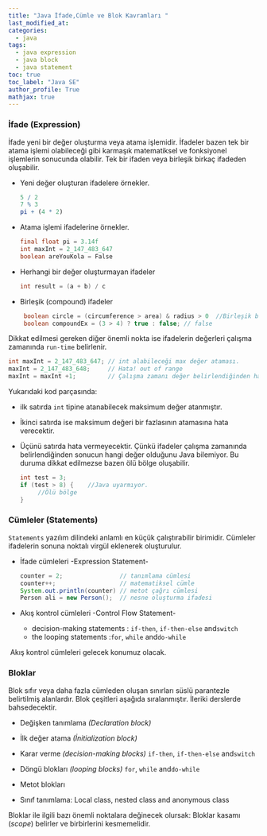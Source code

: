 ```yaml
---
title: "Java İfade,Cümle ve Blok Kavramları "
last_modified_at:
categories:
  - java
tags:
  - java expression
  - java block
  - java statement
toc: true
toc_label: "Java SE"
author_profile: True
mathjax: true
---
```


### İfade (Expression)

İfade yeni bir değer oluşturma veya atama işlemidir. İfadeler bazen tek bir atama işlemi olabileceği gibi karmaşık matematiksel ve fonksiyonel işlemlerin sonucunda olabilir. Tek bir ifaden veya birleşik birkaç ifadeden oluşabilir.  

- Yeni değer oluşturan ifadelere örnekler.

  ```mathematica
  5 / 2    
  7 % 3
  pi + (4 * 2)
  ```

- Atama işlemi ifadelerine örnekler.

  ```java
  final float pi = 3.14f
  int maxInt = 2_147_483_647
  boolean areYouKola = False
  ```

- Herhangi bir değer oluşturmayan ifadeler

  ```java
  int result = (a + b) / c  
  ```

- Birleşik (compound) ifadeler

   ```java
    boolean circle = (circumference > area) & radius > 0  //Birleşik bir ifade(expression)
    boolean compoundEx = (3 > 4) ? true : false; // false
   ```


Dikkat edilmesi gereken diğer önemli nokta ise ifadelerin değerleri çalışma zamanında `run-time` belirlenir.

```java
int maxInt = 2_147_483_647; // int alabileceği max değer ataması.
maxInt = 2_147_483_648;     // Hata! out of range
maxInt = maxInt +1;         // Çalışma zamanı değer belirlendiğinden hata vermeyecektir.
```

 Yukarıdaki kod parçasında:  

- ilk satırda `int` tipine atanabilecek maksimum değer atanmıştır.  

- İkinci satırda ise maksimum değeri bir fazlasının  atamasına hata verecektir.  

- Üçünü satırda hata vermeyecektir. Çünkü ifadeler çalışma zamanında belirlendiğinden sonucun hangi değer olduğunu Java bilemiyor. Bu duruma dikkat edilmezse bazen ölü bölge oluşabilir.

  ```java
  int test = 3;
  if (test > 8) {    //Java uyarmıyor.
       //Ölü bölge     
  }
  ```

### Cümleler (Statements)

`Statements` yazılım dilindeki anlamlı en küçük çalıştırabilir birimidir. Cümleler ifadelerin sonuna noktalı virgül eklenerek oluşturulur.  

- İfade cümleleri -Expression Statement-

  ```java
  counter = 2;                // tanımlama cümlesi
  counter++;                  // matematiksel cümle
  System.out.println(counter) // metot çağrı cümlesi
  Person ali = new Person();  // nesne oluşturma ifadesi
  ```

- Akış kontrol cümleleri -Control Flow Statement-

  - decision-making statements : `if-then`, `if-then-else` and`switch`
  - the looping statements :`for`, `while` and`do-while`

​       Akış kontrol cümleleri gelecek konumuz olacak.

### Bloklar

Blok sıfır veya daha fazla cümleden oluşan sınırları süslü parantezle belirtilmiş alanlardır.  Blok çeşitleri aşağıda sıralanmıştır. İleriki derslerde bahsedecektir.

- Değişken tanımlama *(Declaration block)*

- İlk değer atama *(İnitialization block)*

- Karar verme *(decision-making blocks)* `if-then`, `if-then-else` and`switch`

- Döngü blokları *(looping blocks)* `for`, `while` and`do-while`

- Metot blokları

- Sınıf tanımlama: Local class, nested class and  anonymous class

Bloklar ile  ilgili bazı önemli noktalara değinecek olursak: Bloklar kasamı (*scope*)  belirler ve birbirlerini kesmemelidir.
